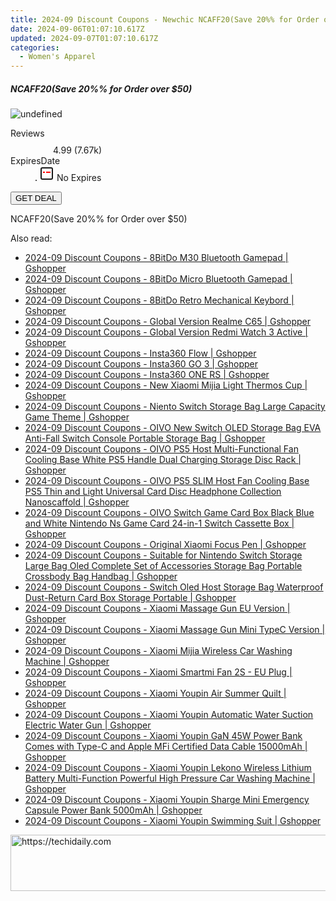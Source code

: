 ```yaml
---
title: 2024-09 Discount Coupons - Newchic NCAFF20(Save 20%% for Order over $50)
date: 2024-09-06T01:07:10.617Z
updated: 2024-09-07T01:07:10.617Z
categories:
  - Women's Apparel
---
```



<div class="max-w-4xl mx-auto grid grid-cols-1 lg:max-w-5xl lg:gap-x-20 lg:grid-cols-2">
  <div class="relative p-3 col-start-1 row-start-1 flex flex-col-reverse rounded-lg bg-gradient-to-t from-black/75 via-black/0 sm:bg-none sm:row-start-2 sm:p-0 lg:row-start-1">
    <h5 class="mt-1 text-lg font-semibold text-white sm:text-slate-900 md:text-2xl dark:sm:text-white">NCAFF20(Save 20%% for Order over $50)</h5>
  </div>
  
  <div class="col-start-1 col-end-3 row-start-1 grid gap-4 sm:mb-6 sm:grid-cols-4 lg:col-start-2 lg:row-span-6 lg:row-end-6 lg:mb-0 lg:gap-6">
      <img src="https://cdn3.impact.com//display-logo-via-campaign/14420.gif" onClick="javascript:window.open(decodeURIComponent('https%3A%2F%2Fnewchic.sjv.io%2Fc%2F5597632%2F1716976%2F14420'), '_blank');void(0);" alt="undefined" class="h-60 w-full rounded-lg object-cover sm:col-span-2 sm:h-52 lg:col-span-full" loading="lazy" />
    
  </div>
  <dl class="row-start-2 mt-4 flex items-center text-xs font-medium sm:row-start-3 sm:mt-1 md:mt-2.5 lg:row-start-2">
    <dt class="sr-only">Reviews</dt>
    <dd class="flex items-center text-indigo-600 dark:text-indigo-400">
      <svg width="24" height="24" fill="none" aria-hidden="true" class="mr-1 stroke-current dark:stroke-indigo-500">
        <path d="m12 5 2 5h5l-4 4 2.103 5L12 16l-5.103 3L9 14l-4-4h5l2-5Z" stroke-width="2" stroke-linecap="round" stroke-linejoin="round" />
      </svg>
      <span>4.99 <span class="font-normal text-slate-400">(7.67k)</span></span>
    </dd>
    <dt class="sr-only">ExpiresDate</dt>
    <dd class="flex items-center">
      <svg width="2" height="2" aria-hidden="true" fill="currentColor" class="mx-3 text-slate-300">
        <circle cx="1" cy="1" r="1" />
      </svg>
      <svg width="24" height="24" viewBox="0 0 24 24" fill="none" stroke="currentColor" stroke-width="2">
        <rect x="3" y="3" width="18" height="18" rx="2" fill="#fff" />
        <path d="M6 10L18 10" stroke="red" stroke-width="2" fill="none" />
        <path d="M10 6L10 18" stroke="#fff" stroke-width="2" fill="none" />
      </svg>
      No Expires    </dd>
  </dl>
  <div class="col-start-1 row-start-3 mt-4 self-center sm:col-start-2 sm:row-span-2 sm:row-start-2 sm:mt-0 lg:col-start-1 lg:row-start-3 lg:row-end-4 lg:mt-6">
    <button type="button" onClick="javascript:window.open(decodeURIComponent('https%3A%2F%2Fnewchic.sjv.io%2Fc%2F5597632%2F1716976%2F14420'), '_blank');void(0);" class="rounded-lg bg-red-600 px-3 py-2 text-sm font-medium leading-6 text-white">GET DEAL</button>
  </div>
  <p class="col-start-1 mt-4 text-sm leading-6 sm:col-span-2 lg:col-span-1 lg:row-start-4 lg:mt-6 dark:text-slate-400">
    NCAFF20(Save 20%% for Order over $50)  </p>
</div>
<span class="atpl-alsoreadstyle">Also read:</span>
<div><ul>
<li><a href="https://coupons.techidaily.com/coupon-1117991-share-97331-sale/"><u>2024-09 Discount Coupons - 8BitDo M30 Bluetooth Gamepad | Gshopper</u></a></li>
<li><a href="https://coupons.techidaily.com/coupon-1117992-share-97331-sale/"><u>2024-09 Discount Coupons - 8BitDo Micro Bluetooth Gamepad | Gshopper</u></a></li>
<li><a href="https://coupons.techidaily.com/coupon-1117998-share-97331-sale/"><u>2024-09 Discount Coupons - 8BitDo Retro Mechanical Keybord | Gshopper</u></a></li>
<li><a href="https://coupons.techidaily.com/coupon-1118009-share-97331-sale/"><u>2024-09 Discount Coupons - Global Version Realme C65 | Gshopper</u></a></li>
<li><a href="https://coupons.techidaily.com/coupon-1118004-share-97331-sale/"><u>2024-09 Discount Coupons - Global Version Redmi Watch 3 Active | Gshopper</u></a></li>
<li><a href="https://coupons.techidaily.com/coupon-1118010-share-97331-sale/"><u>2024-09 Discount Coupons - Insta360 Flow | Gshopper</u></a></li>
<li><a href="https://coupons.techidaily.com/coupon-1117985-share-97331-sale/"><u>2024-09 Discount Coupons - Insta360 GO 3 | Gshopper</u></a></li>
<li><a href="https://coupons.techidaily.com/coupon-1118011-share-97331-sale/"><u>2024-09 Discount Coupons - Insta360 ONE RS | Gshopper</u></a></li>
<li><a href="https://coupons.techidaily.com/coupon-1118005-share-97331-sale/"><u>2024-09 Discount Coupons - New Xiaomi Mijia Light Thermos Cup | Gshopper</u></a></li>
<li><a href="https://coupons.techidaily.com/coupon-1118003-share-97331-sale/"><u>2024-09 Discount Coupons - Niento Switch Storage Bag Large Capacity Game Theme | Gshopper</u></a></li>
<li><a href="https://coupons.techidaily.com/coupon-1117999-share-97331-sale/"><u>2024-09 Discount Coupons - OIVO New Switch OLED Storage Bag EVA Anti-Fall Switch Console Portable Storage Bag | Gshopper</u></a></li>
<li><a href="https://coupons.techidaily.com/coupon-1118001-share-97331-sale/"><u>2024-09 Discount Coupons - OIVO PS5 Host Multi-Functional Fan Cooling Base White PS5 Handle Dual Charging Storage Disc Rack | Gshopper</u></a></li>
<li><a href="https://coupons.techidaily.com/coupon-1117993-share-97331-sale/"><u>2024-09 Discount Coupons - OIVO PS5 SLIM Host Fan Cooling Base PS5 Thin and Light Universal Card Disc Headphone Collection Nanoscaffold | Gshopper</u></a></li>
<li><a href="https://coupons.techidaily.com/coupon-1118002-share-97331-sale/"><u>2024-09 Discount Coupons - OIVO Switch Game Card Box Black Blue and White Nintendo Ns Game Card 24-in-1 Switch Cassette Box | Gshopper</u></a></li>
<li><a href="https://coupons.techidaily.com/coupon-1117989-share-97331-sale/"><u>2024-09 Discount Coupons - Original Xiaomi Focus Pen | Gshopper</u></a></li>
<li><a href="https://coupons.techidaily.com/coupon-1117994-share-97331-sale/"><u>2024-09 Discount Coupons - Suitable for Nintendo Switch Storage Large Bag Oled Complete Set of Accessories Storage Bag Portable Crossbody Bag Handbag | Gshopper</u></a></li>
<li><a href="https://coupons.techidaily.com/coupon-1118000-share-97331-sale/"><u>2024-09 Discount Coupons - Switch Oled Host Storage Bag Waterproof Dust-Return Card Box Storage Portable | Gshopper</u></a></li>
<li><a href="https://coupons.techidaily.com/coupon-1117997-share-97331-sale/"><u>2024-09 Discount Coupons - Xiaomi Massage Gun EU Version | Gshopper</u></a></li>
<li><a href="https://coupons.techidaily.com/coupon-1117996-share-97331-sale/"><u>2024-09 Discount Coupons - Xiaomi Massage Gun Mini TypeC Version | Gshopper</u></a></li>
<li><a href="https://coupons.techidaily.com/coupon-1117988-share-97331-sale/"><u>2024-09 Discount Coupons - Xiaomi Mijia Wireless Car Washing Machine | Gshopper</u></a></li>
<li><a href="https://coupons.techidaily.com/coupon-1117990-share-97331-sale/"><u>2024-09 Discount Coupons - Xiaomi Smartmi Fan 2S - EU Plug | Gshopper</u></a></li>
<li><a href="https://coupons.techidaily.com/coupon-1117995-share-97331-sale/"><u>2024-09 Discount Coupons - Xiaomi Youpin Air Summer Quilt | Gshopper</u></a></li>
<li><a href="https://coupons.techidaily.com/coupon-1118008-share-97331-sale/"><u>2024-09 Discount Coupons - Xiaomi Youpin Automatic Water Suction Electric Water Gun | Gshopper</u></a></li>
<li><a href="https://coupons.techidaily.com/coupon-1117987-share-97331-sale/"><u>2024-09 Discount Coupons - Xiaomi Youpin GaN 45W Power Bank Comes with Type-C and Apple MFi Certified Data Cable 15000mAh | Gshopper</u></a></li>
<li><a href="https://coupons.techidaily.com/coupon-1117986-share-97331-sale/"><u>2024-09 Discount Coupons - Xiaomi Youpin Lekono Wireless Lithium Battery Multi-Function Powerful High Pressure Car Washing Machine | Gshopper</u></a></li>
<li><a href="https://coupons.techidaily.com/coupon-1118007-share-97331-sale/"><u>2024-09 Discount Coupons - Xiaomi Youpin Sharge Mini Emergency Capsule Power Bank 5000mAh | Gshopper</u></a></li>
<li><a href="https://coupons.techidaily.com/coupon-1118006-share-97331-sale/"><u>2024-09 Discount Coupons - Xiaomi Youpin Swimming Suit | Gshopper</u></a></li>
</ul></div>

<ins class="adsbygoogle"
      style="display:block"
      data-ad-client="ca-pub-7571918770474297"
      data-ad-slot="8358498916"
      data-ad-format="auto"
      data-full-width-responsive="true"></ins>
<!-- affiliate ads begin -->
<a href="https://unicoeye.pxf.io/c/5597632/2134234/18498" target="_top" id="2134234">
  <img src="//a.impactradius-go.com/display-ad/18498-2134234" border="0" alt="https://techidaily.com" width="728" height="90"/>
</a>
<img height="0" width="0" src="https://unicoeye.pxf.io/i/5597632/2134234/18498" style="position:absolute;visibility:hidden;" border="0" />
<!-- affiliate ads end -->